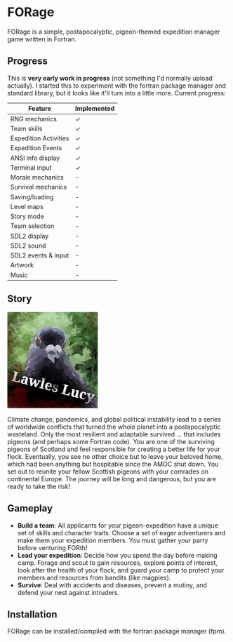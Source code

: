 # FORage

FORage is a simple, postapocalyptic, pigeon-themed expedition manager game written in Fortran.

## Progress

This is **very early work in progress** (not something I'd normally upload actually). I started this to experiment with the fortran package manager and standard library, but it looks like it'll turn into a little more. Current progress: <br/>

| Feature               | Implemented |
| --------------------- | ----------- |
| RNG mechanics         | ✓           |
| Team skills           | ✓           |
| Expedition Activities | ✓           |
| Expedition Events     | ✓           |
| ANSI info display     | ✓           |
| Terminal input        | ✓           |
| Morale mechanics      | -           |
| Survival mechanics    | -           |
| Saving/loading        | -           |
| Level maps            | -           |
| Story mode            | -           |
| Team selection        | -           |
| SDL2 display          | -           |
| SDL2 sound            | -           |
| SDL2 events & input   | -           |
| Artwork               | -           |
| Music                 | -           |


## Story

![image info](./assets/img/lawlesslucy.jpg)

Climate change, pandemics, and global political instability lead to a series of worldwide conflicts that turned the whole planet into a postapocalyptic wasteland. Only the most resilient and adaptable survived ... that includes pigeons (and perhaps some Fortran code). You are one of the surviving pigeons of Scotland and feel responsible for creating a better life for your flock. Eventually, you see no other choice but to leave your beloved home, which had been anything but hospitable since the AMOC shut down. You set out to reunite your fellow Scottish pigeons with your comrades on continental Europe. The journey will be long and dangerous, but you are ready to take the risk!

## Gameplay
- **Build a team**: All applicants for your pigeon-expedition have a unique set of skills and character traits. Choose a set of eager adventurers and make them your expedition members. You must gather your party before venturing FORth!
- **Lead your expedition**: Decide how you spend the day before making camp. Forage and scout to gain resources, explore points of interest, look after the health of your flock, and guard your camp to protect your members and resources from bandits (like magpies).
- **Survive**: Deal with accidents and diseases, prevent a mutiny, and defend your nest against intruders.

## Installation
FORage can be installed/compiled with the fortran package manager (fpm).
